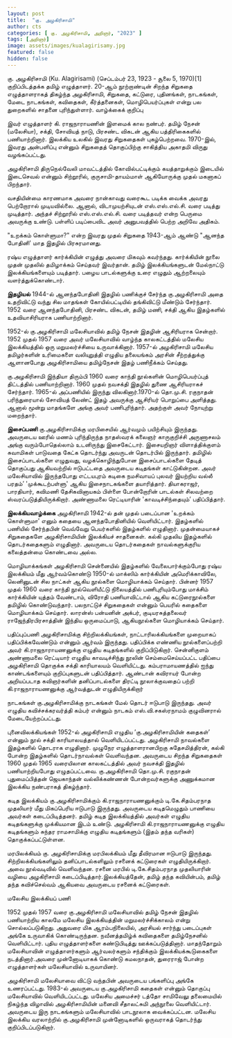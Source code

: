 ```yaml
---
layout: post
title:  "கு. அழகிரிசாமி"
author: cts
categories: [ கு. அழகிரிசாமி, அறிஞர், "2023" ]
tags: [அறிஞர்]
image: assets/images/kualagirisamy.jpg
featured: false
hidden: false
---
```

கு. அழகிரிசாமி (Ku. Alagirisami) (செப்டம்பர் 23, 1923 - சூலை 5, 1970)[1] குறிப்பிடத்தக்க தமிழ் எழுத்தாளர். 20-ஆம் நூற்றாண்டின் சிறந்த சிறுகதை எழுத்தாளராகத் திகழ்ந்த அழகிரிசாமி, சிறுகதை, கட்டுரை, புதினங்கள், நாடகங்கள், மேடை நாடகங்கள், கவிதைகள், கீர்த்தனைகள், மொழிபெயர்ப்புகள் என்று பல துறைகளில் சாதனை புரிந்துள்ளார்.
வாழ்க்கைக் குறிப்பு

இவர் எழுத்தாளர் கி. ராஜநாராயணின் இளமைக் கால நண்பர். தமிழ் நேசன் (மலேசியா), சக்தி, சோவியத் நாடு, பிரசண்ட விகடன் ஆகிய பத்திரிகைகளில் பணியாற்றினார். இலக்கிய உலகில் இவரது சிறுகதைகள் புகழ்பெற்றவை. 1970-இல், இவரது அன்பளிப்பு என்னும் சிறுகதைத் தொகுப்பிற்கு சாகித்திய அகாதமி விருது வழங்கப்பட்டது.

அழகிரிசாமி திருநெல்வேலி மாவட்டத்தில் கோவில்பட்டிக்கும் கயத்தாறுக்கும் இடையில் இடைசெவல் என்னும் சிற்றூரில், குருசாமி-தாயம்மாள் ஆகியோருக்கு முதல் மகனாகப் பிறந்தார். 

வசதியின்மை காரணமாக அவரை நான்காவது வரைகூட படிக்க வைக்க அவரது பெற்றோரால் முடியவில்லை. ஆனால், விடாமுயற்சியுடன் எஸ்.எஸ்.எல்.சி. வரை படித்து முடித்தார். அந்தச் சிற்றூரில் எஸ்.எஸ்.எல்.சி. வரை படித்தவர் என்ற பெருமை அவருக்கு உண்டு. பள்ளிப் படிப்பைவிட அவர் அனுபவத்தில் பெற்ற அறிவே அதிகம்.

"உறக்கம் கொள்ளுமா?" என்ற இவரது முதல் சிறுகதை 1943-ஆம் ஆண்டு "ஆனந்த போதினி' மாத இதழில் பிரசுரமானது.

ரஷ்ய எழுத்தாளர் கார்க்கியின் எழுத்து அவரை மிகவும் கவர்ந்தது. கார்க்கியின் நூலை முதன் முதலில் தமிழாக்கம் செய்தவர் இவர்தான். தமிழ் இலக்கியங்களுடன் மேல்நாட்டு இலக்கியங்களையும் படித்தார். பழைய பாடல்களுக்கு உரை எழுதும் ஆற்றலையும் வளர்த்துக்கொண்டார்.

**இதழியல்**
1944-ல் ஆனந்தபோதினி இதழில் பணிக்குச் சேர்ந்த கு.அழகிரிசாமி அதை உதறிவிட்டு வந்து சில மாதங்கள் கோயில்பட்டியில் தங்கிவிட்டு மீண்டும் சேர்ந்தார். 1952 வரை ஆனந்தபோதினி, பிரசண்ட விகடன், தமிழ் மணி, சக்தி ஆகிய இதழ்களில் உதவியாசிரியராக பணியாற்றினார்.

1952-ல் கு.அழகிரிசாமி மலேசியாவில் தமிழ் நேசன் இதழின் ஆசிரியராக சென்றார். 1952 முதல் 1957 வரை அவர் மலேசியாவில் வாழ்ந்த காலகட்டத்தில் மலேசிய இலக்கியத்தில் ஒரு மறுமலர்ச்சியை உருவாக்கினார். 1957-ல் அழகிரிசாமி மலேசிய தமிழர்களின் உரிமைகளை வலியுறுத்தி எழுதிய தலையங்கம் அரசின் சீற்றத்துக்கு ஆளானபோது அழகிரிசாமியை தமிழ்நேசன் இதழ் பணிநீக்கம் செய்தது.

கு.அழகிரிசாமி இந்தியா திரும்பி 1960 வரை காந்தி நூல்களின் மொழிபெயர்ப்புத் திட்டத்தில் பணியாற்றினார். 1960 முதல் நவசக்தி இதழில் துணை ஆசிரியராகச் சேர்ந்தார். 1965-ல் அப்பணியில் இருந்து விலகினார்.1970-ல் தொ.மு.சி. ரகுநாதன் பரிந்துரையால் சோவியத் லேண்ட் இதழ் அவருக்கு ஆசிரியர் பொறுப்பை அளித்தது. ஆனால் மூன்று மாதங்களே அங்கு அவர் பணிபுரிந்தார். அதற்குள் அவர் நோயுற்று மறைந்தார்.

**இசைப்பணி**
கு.அழகிரிசாமிக்கு மரபிசையில் ஆர்வமும் பயிற்சியும் இருந்தது. அவருடைய ஊரில் மணம் புரிந்திருந்த நாதஸ்வரக் கலைஞர் காருகுறிச்சி அருணாசலம் அங்கு வரும்போதெல்லாம் உடனிருந்து இசைகேட்டார். இசையறிஞர் விளாத்திக்குளம் சுவாமிகள் பாடுவதை கேட்க தொடர்ந்து அவருடன் தொடர்பில் இருந்தார். தமிழில் இசைப்பாடல்களை எழுதுவது, வழக்கொழிந்துபோன இசைப்பாடல்களை தேடித் தொகுப்பது ஆகியவற்றில் ஈடுபட்டதை அவருடைய கடிதங்கள் காட்டுகின்றன. அவர் மலேசியாவில் இருந்தபோது எட்டயபுரம் கடிகை நமசிவாயப் புலவர் இயற்றிய வல்லீ பரதம்’ 'முக்கூடற்பள்ளு' ஆகிய இசைநாடகங்களை தயாரித்தார். தியாகராஜர், பாரதியார், கவிமணி தேசிகவினாயகம் பிள்ளை போன்றோரின் பாடல்கள் சிலவற்றை ஸ்வரப்படுத்தியிருக்கிறார். அண்ணாமலை ரெட்டியாரின் 'காவடிச்சிந்தையும்’ பதிப்பித்தார்.

**இலக்கியவாழ்க்கை**
அழகிரிசாமி 1942-ல் தன் முதல் படைப்பான 'உறக்கம் கொள்ளுமா' எனும் கதையை ஆனந்தபோதினியில் வெளியிட்டார். இதழ்களில் பணியில் சேர்ந்தபின் வெவ்வேறு பெயர்களில் இதழ்களில் எழுதினார். முதன்மையாகச் சிறுகதைகளே அழகிரிசாமியின் இலக்கியச் சாதனைகள். கல்கி முதலிய இதழ்களில் தொடர்கதைகளும் எழுதினார். அவருடைய தொடர்கதைகள் நாவல்களுக்குரிய கலைத்தன்மை கொண்டவை அல்ல.

மொழியாக்கங்கள்
அழகிரிசாமி சென்னையில் இதழ்களில் வேலைபார்க்கும்போது ரஷ்ய இலக்கியம் மீது ஆர்வம்கொண்டு 1950-ல் மாக்ஸிம் கார்க்கியின் அமெரிக்காவிலே, லெனினுடன் சில நாட்கள் ஆகிய நூல்களை மொழியாக்கம் செய்தார். பின்னர் 1957 முதல் 1960 வரை காந்தி நூல்வெளியீட்டு நிலையத்தில் பணிபுரியும்போது மாக்சிம் கார்க்கியின் யுத்தம் வேண்டாம், விரோதி பணியாவிட்டால் ஆகிய கட்டுரைநூல்களை தமிழில் கொண்டுவந்தார். பலநாட்டுச் சிறுகதைகள் என்னும் பெயரில் கதைகளை மொழியாக்கம் செய்தார். லாரன்ஸ் பன்யனின் அக்பர், குடியரசுத்தலைவர் ராஜேந்திரபிரசாத்தின் இந்திய ஒருமைப்பாடு, ஆகியநூல்களை மொழியாக்கம் செய்தார்.

பதிப்புப்பணி
அழகிரிசாமிக்கு சிற்றிலக்கியங்கள், நாட்டாரிலக்கியங்களை முறையாகப் பதிப்பிக்கவேண்டும் என்னும் ஆர்வம் இருந்தது. பதிப்பிக்க எண்ணிய நூல்களைப்பற்றி அவர் கி.ராஜநாராயணனுக்கு எழுதிய கடிதங்களில் குறிப்பிடுகிறார். சென்னிகுளம் அண்ணாமலை ரெட்டியார் எழுதிய காவடிச்சிந்து நூலின் செம்மைசெய்யப்பட்ட பதிப்பை அழகிரிசாமி தொகுக்க சக்தி காரியாலயம் வெளியிட்டது. கம்பராமாயணத்தில் ஐந்து காண்டங்களையும் குறிப்புகளுடன் பதிப்பித்தார். ஆண்டான் கவிராயர் போன்ற அறியப்படாத கவிஞர்களின் தனிப்பாடல்களை திரட்டி நூலாக்குவதைப் பற்றி கி.ராஜநாராயணனுக்கு ஆர்வத்துடன் எழுதியிருக்கிறார்

நாடகங்கள்
கு.அழகிரிசாமிக்கு நாடகங்கள் மேல் தொடர் ஈடுபாடு இருந்தது. அவர் எழுதிய கவிச்சக்கரவர்த்தி கம்பர் என்னும் நாடகம் எஸ்.வி.சகஸ்ரநாமம் குழுவினரால் மேடையேற்றப்பட்டது.

புனைவிலக்கியங்கள்
1952-ல் அழகிரிசாமி எழுதிய ’கு.அழகிரிசாமியின் கதைகள்’ என்னும் நூல் சக்தி காரியாலயத்தால் வெளியிடப்பட்டது. அழகிரிசாமி நாவல்களை இதழ்களில் தொடராக எழுதினார். முழுநேர எழுத்தாளரானபிறகு சுதேசமித்திரன், கல்கி போன்ற இதழ்களில் தொடர்நாவல்கள் வெளிவந்தன. அவருடைய சிறந்த சிறுகதைகள் 1960 முதல் 1965 வரையிலான காலகட்டத்தில் அவர் நவசக்தி இதழில் பணியாற்றியபோது எழுதப்பட்டவை. கு.அழகிரிசாமி தொ.மு.சி. ரகுநாதன் புதுமைப்பித்தன் ஜெயகாந்தன் வல்லிக்கண்ணன் போன்றவர்களுக்கு அணுக்கமான இலக்கிய நண்பராகத் திகழ்ந்தார்.

கடித இலக்கியம்
கு.அழகிரிசாமிக்கும் கி.ராஜநாராயணனுக்கும் டி.கே.சிதம்பரநாத முதலியார் மீது மிகப்பெரிய ஈடுபாடு இருந்தது. அவருடைய கடிதமெழுதும் பாணியை அவர்கள் கடைப்பிடித்தனர். தமிழ் கடித இலக்கியத்தில் அவர்கள் எழுதிய கடிதங்களுக்கு முக்கியமான இடம் உண்டு. அழகிரிசாமி கி.ராஜநாராயணனுக்கு எழுதிய கடிதங்களும் சுந்தர ராமசாமிக்கு எழுதிய கடிதங்களும் (இதம் தந்த வரிகள்) தொகுக்கப்பட்டுள்ளன.

மரபிலக்கியம்
கு. அழகிரிசாமிக்கு மரபிலக்கியம் மீது தீவிரமான ஈடுபாடு இருந்தது. சிற்றிலக்கியங்களிலும் தனிப்பாடல்களிலும் ரசனைக் கட்டுரைகள் எழுதியிருக்கிறார். அவை நூல்வடிவில் வெளிவந்தன. ரசனை மரபில் டி.கே.சிதம்பரநாத முதலியாரின் வழியை அழகிரிசாமி கடைப்பிடித்தார்.இலக்கியத்தேன், தமிழ் தந்த கவியின்பம், தமிழ் தந்த கவிச்செல்வம் ஆகியவை அவருடைய ரசனைக் கட்டுரைகள்.

மலேசிய இலக்கியப் பணி

1952 முதல் 1957 வரை கு.அழகிரிசாமி மலேசியாவில் தமிழ் நேசன் இதழில் பணியாற்றிய காலமே மலேசிய இலக்கியத்தின் மறுமலர்ச்சிக்காலம் என்று சொல்லப்படுகிறது. அதுவரை மிக ஆரம்பநிலையில், அரசியல் சார்ந்து படைப்புகள் அங்கே உருவாகிக் கொண்டிருந்தன. நவீனத்தமிழ்க் கவிதைகளை தமிழ்நேசனில் வெளியிட்டார். புதிய எழுத்தாளர்களை கண்டுபிடித்து ஊக்கப்படுத்தினார். மாதந்தோறும் மலேசியாவின் எழுத்தாளர்களும் ஆர்வலர்களும் சந்திக்கும் இலக்கியக்கூடுகைகளை நடத்தினார்.அவரை முன்னோடியாகக் கொண்டு கமலநாதன், துரைராஜ் போன்ற எழுத்தாளர்கள் மலேசியாவில் உருவாயினர்.

அழகிரிசாமி மலேசியாவை விட்டு வந்தபின் அவருடைய பங்களிப்பு அங்கே உணரப்பட்டது. 1983-ல் அவருடைய கு.அழகிரிசாமி கதைகள் என்னும் தொகுப்பு மலேசியாவில் வெளியிடப்பட்டது. மலேசிய அமைச்சர் டத்தோ சாமிவேலு தலைமையில் நிகழ்ந்த விழாவில் அழகிரிசாமியின் மனைவி சீதாலட்சுமி அந்நூலை வெளியிட்டார். அவருடைய இரு நாடகங்களும் மலேசியாவில் பாடநூலாக வைக்கப்பட்டன. மலேசிய இலக்கிய வரலாற்றில் கு.அழகிரிசாமி முன்னோடிகளில் ஒருவராகத் தொடர்ந்து குறிப்பிடப்படுகிறார்.
